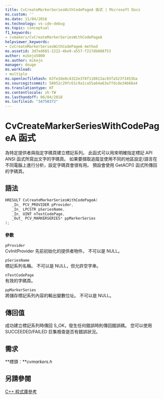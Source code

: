 ```yaml
---
title: CvCreateMarkerSeriesWithCodePageA 函式 | Microsoft Docs
ms.custom: ''
ms.date: 11/04/2016
ms.technology: vs-ide-debug
ms.topic: conceptual
f1_keywords:
- cvmakers/CvCreateMarkerSeriesWithCodePageA
helpviewer_keywords:
- CvCreateMarkerSeriesWithCodePageA method
ms.assetid: 3d7ed601-2222-4be9-a557-f217db008753
author: mikejo5000
ms.author: mikejo
manager: douge
ms.workload:
- multiple
ms.openlocfilehash: 63fe3de8c4322e378f110813ac93fa523f3453ba
ms.sourcegitcommit: 58052c29fc61c9a1ca55a64a63a7fdcde34668a4
ms.translationtype: HT
ms.contentlocale: zh-TW
ms.lasthandoff: 06/04/2018
ms.locfileid: "34750372"
---
```

# <a name="cvcreatemarkerserieswithcodepagea-function"></a>CvCreateMarkerSeriesWithCodePageA 函式
為特定提供者與指定字碼頁建立標記系列。 此函式可以用來明確指定標記 API ANSI 函式所寫出文字的字碼頁。 如果要擷取追蹤並使用不同的地區設定/語言在不同電腦上進行分析，設定字碼頁會很有用。 預設會使用 GetACP() 函式所傳回的字碼頁。  
  
## <a name="syntax"></a>語法  
  
```C  
HRESULT CvCreateMarkerSeriesWithCodePageA(  
   _In_ PCV_PROVIDER pProvider,  
   _In_ LPCSTR pSeriesName,  
   _In_ UINT nTextCodePage,  
   _Out_ PCV_MARKERSERIES* ppMarkerSeries  
);  
```  
  
#### <a name="parameters"></a>參數  
 `pProvider`  
 CvInitProvider 先前初始化的提供者物件。 不可以是 NULL。  
  
 `pSeriesName`  
 標記系列名稱。 不可以是 NULL，但允許空字串。  
  
 `nTextCodePage`  
 有效的字碼頁。  
  
 `ppMarkerSeries`  
 將儲存標記系列內容的輸出變數位址。 不可以是 NULL。  
  
## <a name="return-value"></a>傳回值  
 成功建立標記系列時傳回 S_OK，發生任何錯誤時則傳回錯誤碼。 您可以使用 SUCCEEDED/FAILED 巨集檢查是否有錯誤狀況。  
  
## <a name="requirements"></a>需求  
 **標頭︰***cvmarkers.h*  
  
## <a name="see-also"></a>另請參閱  
 [C++ 程式庫參考](../profiling/cpp-library-reference.md)